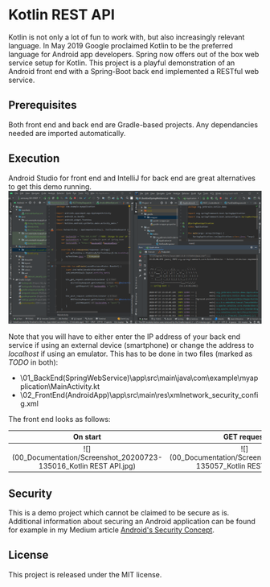 # Kotlin REST API
Kotlin is not only a lot of fun to work with, but also increasingly relevant language. 
In May 2019 Google proclaimed Kotlin to be the preferred language for Android app 
developers. Spring now offers out of the box web service setup for Kotlin. This project
is a playful demonstration of an Android front end with a Spring-Boot back end 
implemented a RESTful web service.

## Prerequisites
Both front end and back end are Gradle-based projects. Any dependancies needed are imported automatically. 


## Execution

Android Studio for front end and IntelliJ for back end are great alternatives to get this demo running.
![](00_Documentation/screenshot_IDEs.PNG)

Note that you will have to either enter the IP address of your back end service if using an external 
device (smartphone) or change the address to *localhost* if using an emulator. This has to be done in two 
files (marked as *TODO* in both):
- \01_BackEnd(SpringWebService)\app\src\main\java\com\example\myapplication\MainActivity.kt
- \02_FrontEnd(AndroidApp)\app\src\main\res\xmlnetwork_security_config.xml 

The front end looks as follows:

On start             |  GET request             |  POST request
:-------------------------:|:-------------------------:|:-------------------------:
![](00_Documentation/Screenshot_20200723-135016_Kotlin REST API.jpg) |  ![](00_Documentation/Screenshot_20200723-135057_Kotlin REST API.jpg) |   ![](00_Documentation/Screenshot_20200723-135104_Kotlin REST API.jpg)

## Security
This is a demo project which cannot be claimed to be secure as is. Additional 
information about securing an Android application can be found for example in 
my Medium article 
[Android's Security Concept](https://medium.com/@MaloPavol/androids-security-concept-part-i-3f079755d3e3).  

## License
This project is released under the MIT license.

